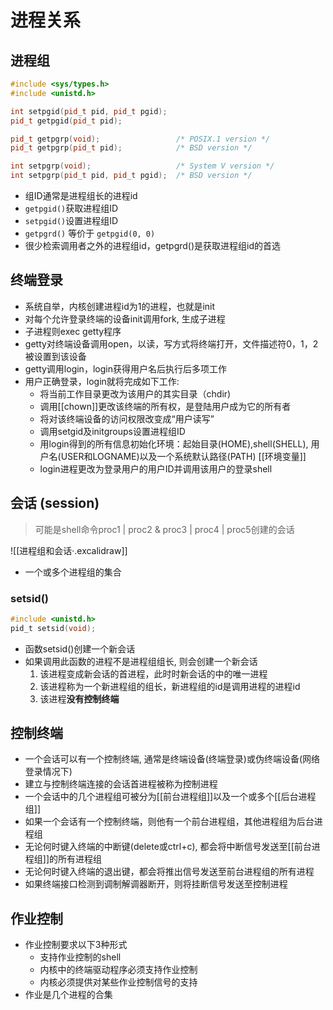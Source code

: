 # 进程关系

## 进程组

```c++
#include <sys/types.h>
#include <unistd.h>

int setpgid(pid_t pid, pid_t pgid);
pid_t getpgid(pid_t pid);

pid_t getpgrp(void);                 /* POSIX.1 version */
pid_t getpgrp(pid_t pid);            /* BSD version */

int setpgrp(void);                   /* System V version */
int setpgrp(pid_t pid, pid_t pgid);  /* BSD version */
```

- 组ID通常是进程组长的进程id
- `getpgid()`获取进程组ID
- `setpgid()`设置进程组ID
- `getpgrd()` 等价于 `getpgid(0, 0)`
- 很少检索调用者之外的进程组id，getpgrd()是获取进程组id的首选

## 终端登录

- 系统自举，内核创建进程id为1的进程，也就是init
- 对每个允许登录终端的设备init调用fork, 生成子进程
- 子进程则exec getty程序
- getty对终端设备调用open，以读，写方式将终端打开，文件描述符0，1，2被设置到该设备
- getty调用login，login获得用户名后执行后多项工作
- 用户正确登录，login就将完成如下工作:
  - 将当前工作目录更改为该用户的其实目录（chdir) 
  - 调用[[chown]]更改该终端的所有权，是登陆用户成为它的所有者
  - 将对该终端设备的访问权限改变成“用户读写”
  - 调用setgid及initgroups设置进程组ID
  - 用login得到的所有信息初始化环境：起始目录(HOME),shell(SHELL), 用户名(USER和LOGNAME)以及一个系统默认路径(PATH)
    [[环境变量]]
  - login进程更改为登录用户的用户ID并调用该用户的登录shell

## 会话 (session)

> 可能是shell命令proc1 | proc2 & proc3 | proc4 | proc5创建的会话

![[进程组和会话·.excalidraw]]

- 一个或多个进程组的集合

### setsid()

```c
#include <unistd.h>
pid_t setsid(void);
```

- 函数setsid()创建一个新会话
- 如果调用此函数的进程不是进程组组长, 则会创建一个新会话
  1. 该进程变成新会话的首进程，此时时新会话的中的唯一进程
  2. 该进程称为一个新进程组的组长，新进程组的id是调用进程的进程id
  3. 该进程**没有控制终端**

## 控制终端

- 一个会话可以有一个控制终端, 通常是终端设备(终端登录)或伪终端设备(网络登录情况下)
- 建立与控制终端连接的会话首进程被称为控制进程
- 一个会话中的几个进程组可被分为[[前台进程组]]以及一个或多个[[后台进程组]]
- 如果一个会话有一个控制终端，则他有一个前台进程组，其他进程组为后台进程组
- 无论何时键入终端的中断键(delete或ctrl+c), 都会将中断信号发送至[[前台进程组]]的所有进程组
- 无论何时键入终端的退出键，都会将推出信号发送至前台进程组的所有进程
- 如果终端接口检测到调制解调器断开，则将挂断信号发送至控制进程

## 作业控制

- 作业控制要求以下3种形式
  - 支持作业控制的shell
  - 内核中的终端驱动程序必须支持作业控制
  - 内核必须提供对某些作业控制信号的支持
- 作业是几个进程的合集

